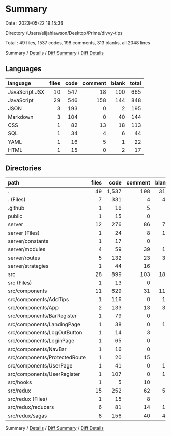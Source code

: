 # Summary

Date : 2023-05-22 19:15:36

Directory /Users/elijahlawson/Desktop/Prime/divvy-tips

Total : 49 files,  1537 codes, 198 comments, 313 blanks, all 2048 lines

Summary / [Details](details.md) / [Diff Summary](diff.md) / [Diff Details](diff-details.md)

## Languages
| language | files | code | comment | blank | total |
| :--- | ---: | ---: | ---: | ---: | ---: |
| JavaScript JSX | 10 | 547 | 18 | 100 | 665 |
| JavaScript | 29 | 546 | 158 | 144 | 848 |
| JSON | 3 | 193 | 0 | 2 | 195 |
| Markdown | 3 | 104 | 0 | 40 | 144 |
| CSS | 1 | 82 | 13 | 18 | 113 |
| SQL | 1 | 34 | 4 | 6 | 44 |
| YAML | 1 | 16 | 5 | 1 | 22 |
| HTML | 1 | 15 | 0 | 2 | 17 |

## Directories
| path | files | code | comment | blank | total |
| :--- | ---: | ---: | ---: | ---: | ---: |
| . | 49 | 1,537 | 198 | 313 | 2,048 |
| . (Files) | 7 | 331 | 4 | 48 | 383 |
| .github | 1 | 16 | 5 | 1 | 22 |
| public | 1 | 15 | 0 | 2 | 17 |
| server | 12 | 276 | 86 | 74 | 436 |
| server (Files) | 1 | 24 | 8 | 11 | 43 |
| server/constants | 1 | 17 | 0 | 7 | 24 |
| server/modules | 4 | 59 | 39 | 18 | 116 |
| server/routes | 5 | 132 | 23 | 32 | 187 |
| server/strategies | 1 | 44 | 16 | 6 | 66 |
| src | 28 | 899 | 103 | 188 | 1,190 |
| src (Files) | 1 | 13 | 0 | 5 | 18 |
| src/components | 11 | 629 | 31 | 118 | 778 |
| src/components/AddTips | 1 | 116 | 0 | 18 | 134 |
| src/components/App | 2 | 133 | 13 | 34 | 180 |
| src/components/BarRegister | 1 | 79 | 0 | 7 | 86 |
| src/components/LandingPage | 1 | 38 | 0 | 11 | 49 |
| src/components/LogOutButton | 1 | 14 | 3 | 2 | 19 |
| src/components/LoginPage | 1 | 65 | 0 | 6 | 71 |
| src/components/NavBar | 1 | 16 | 0 | 3 | 19 |
| src/components/ProtectedRoute | 1 | 20 | 15 | 7 | 42 |
| src/components/UserPage | 1 | 41 | 0 | 12 | 53 |
| src/components/UserRegister | 1 | 107 | 0 | 18 | 125 |
| src/hooks | 1 | 5 | 10 | 6 | 21 |
| src/redux | 15 | 252 | 62 | 59 | 373 |
| src/redux (Files) | 1 | 15 | 8 | 6 | 29 |
| src/redux/reducers | 6 | 81 | 14 | 12 | 107 |
| src/redux/sagas | 8 | 156 | 40 | 41 | 237 |

Summary / [Details](details.md) / [Diff Summary](diff.md) / [Diff Details](diff-details.md)